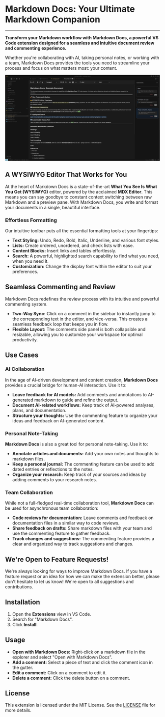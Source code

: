 # Markdown Docs: Your Ultimate Markdown Companion

***

**Transform your Markdown workflow with Markdown Docs, a powerful VS Code extension designed for a seamless and intuitive document review and commenting experience.**

Whether you're collaborating with AI, taking personal notes, or working with a team, Markdown Docs provides the tools you need to streamline your process and focus on what matters most: your content.

![Markdown Docs Screenshot](media/screenshot.png)

## A WYSIWYG Editor That Works for You

At the heart of Markdown Docs is a state-of-the-art **What You See Is What You Get (WYSIWYG)** editor, powered by the acclaimed **MDX Editor**. This means you can say goodbye to constant context switching between raw Markdown and a preview pane. With Markdown Docs, you write and format your documents in a single, beautiful interface.

### Effortless Formatting

Our intuitive toolbar puts all the essential formatting tools at your fingertips:

* **Text Styling:** Undo, Redo, Bold, Italic, Underline, and various font styles.
* **Lists:** Create ordered, unordered, and check lists with ease.
* **Content Blocks:** Insert links and tables effortlessly.
* **Search:** A powerful, highlighted search capability to find what you need, when you need it.
* **Customization:** Change the display font within the editor to suit your preferences.

## Seamless Commenting and Review

Markdown Docs redefines the review process with its intuitive and powerful commenting system.

* **Two-Way Sync:** Click on a comment in the sidebar to instantly jump to the corresponding text in the editor, and vice-versa. This creates a seamless feedback loop that keeps you in flow.
* **Flexible Layout:** The comments side panel is both collapsible and resizable, allowing you to customize your workspace for optimal productivity.

## Use Cases

### AI Collaboration

In the age of AI-driven development and content creation, **Markdown Docs** provides a crucial bridge for human-AI interaction. Use it to:

* **Leave feedback for AI models:** Add comments and annotations to AI-generated markdown to guide and refine the output.
* **Document AI-related workflows:** Keep track of AI-powered analyses, plans, and documentation.
* **Structure your thoughts:** Use the commenting feature to organize your ideas and feedback on AI-generated content.

### Personal Note-Taking

**Markdown Docs** is also a great tool for personal note-taking. Use it to:

* **Annotate articles and documents:** Add your own notes and thoughts to markdown files.
* **Keep a personal journal:** The commenting feature can be used to add dated entries or reflections to the notes.
* **Organize your research:** Keep track of your sources and ideas by adding comments to your research notes.

### Team Collaboration

While not a full-fledged real-time collaboration tool, **Markdown Docs** can be used for asynchronous team collaboration:

* **Code reviews for documentation:** Leave comments and feedback on documentation files in a similar way to code reviews.
* **Share feedback on drafts:** Share markdown files with your team and use the commenting feature to gather feedback.
* **Track changes and suggestions:** The commenting feature provides a clear and organized way to track suggestions and changes.

## We're Open to Feature Requests!

We're always looking for ways to improve Markdown Docs. If you have a feature request or an idea for how we can make the extension better, please don't hesitate to let us know! We're open to all suggestions and contributions.

## Installation

1. Open the **Extensions** view in VS Code.
2. Search for "Markdown Docs".
3. Click **Install**.

## Usage

* **Open with Markdown Docs:** Right-click on a markdown file in the explorer and select "Open with Markdown Docs".
* **Add a comment:** Select a piece of text and click the comment icon in the gutter.
* **Edit a comment:** Click on a comment to edit it.
* **Delete a comment:** Click the delete button on a comment.

## License

This extension is licensed under the MIT License. See the [LICENSE](LICENSE) file for more details.